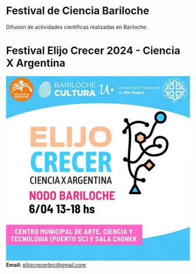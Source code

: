 # Festival de Ciencia Bariloche
Difusión de actividades científicas realizadas en Bariloche.

# Festival Elijo Crecer 2024 - Ciencia X Argentina
![Festival Elijo Crecer 2024](Elijo_Crecer_2024/NODO_BARILOCHE.jpg)
**Email:** [elijocrecerbrc@gmail.com](elijocrecerbrc@gmail.com)
